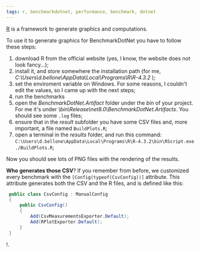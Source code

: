 ```yaml
---
tags: r, benchmarkdotnet, performance, benchmark, dotnet
---
```


[R](https://cran.r-project.org/bin/windows/base/) is a framework to generate graphics and computations.

To use it to generate graphics for BenchmarkDotNet you have to follow these steps:

1. download R from the official website (yes, I know, the website does not look fancy...);
2. install it, and store somewhere the installation path (for me, _C:\Users\d.bellone\AppData\Local\Programs\R\R-4.3.2_ );
3. set the enviroment variable on Windows. For some reasons, I couldn't edit the values, so I came up with the next steps;
4. run the benchmarks
5. open the _BenchmarkDotNet.Artifact_ folder under the _bin_ of your project. For me it's under _\bin\Release\net8.0\BenchmarkDotNet.Artifacts_. You should see some `.log` files;
6. ensure that in the _result_ subfolder you have some CSV files and, more important, a file named `BuildPlots.R`;
7. open a terminal in the _results_ folder, and run this command: `C:\Users\d.bellone\AppData\Local\Programs\R\R-4.3.2\bin\RScript.exe ./BuildPlots.R`;

Now you should see lots of PNG files with the rendering of the results.

**Who generates those CSV**? If you remember from before, we customized every benchmark with the `[Config(typeof(CsvConfig))]` attribute. This attribute generates both the CSV and the R files, and is defined like this:

```cs
 public class CsvConfig : ManualConfig
 {
     public CsvConfig()
     {
         Add(CsvMeasurementsExporter.Default);
         Add(RPlotExporter.Default);
     }
 }
```

!.

